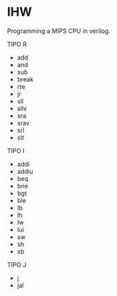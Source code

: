 # IHW
Programming a MIPS CPU in verilog.

TIPO R
- add
- and
- sub
- break
- rte
- jr
- sll
- sllv
- sra
- srav
- srl
- slt

TIPO I
- addi
- addiu
- beq
- bne
- bgt
- ble
- lb
- lh
- lw
- lui
- sw
- sh
- sb

TIPO J
- j
- jal
